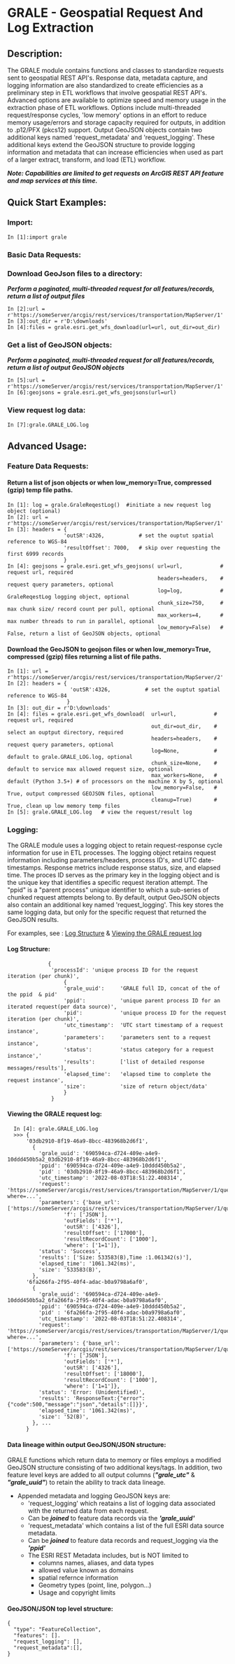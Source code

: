 # GRALE - Geospatial Request And Log Extraction
## Description:
  The GRALE module contains functions and classes to standardize requests sent to geospatial REST API's. Response data, metadata capture, and logging information are also standardized to create efficiencies as a preliminary step in ETL workflows that involve geospatial REST API's.  Advanced options are available to optimize speed and memory usage in the extraction phase of ETL workflows. Options include multi-threaded request/response cycles, 'low memory' options in an effort to reduce memory usage/errors and storage capacity required for outputs, in addition to .p12/PFX (pkcs12) support.  Output GeoJSON objects contain two additional keys named 'request_metadata' and 'request_logging'.  These additional keys extend the GeoJSON structure to provide logging information and metadata that can increase efficiencies when used as part of a larger extract, transform, and load (ETL) workflow.

  ***Note: Capabilities are limited to get requests on ArcGIS REST API feature and map services at this time.*** 
  
## Quick Start Examples:

  ### Import:  
    In [1]:import grale
  ### Basic Data Requests:  
    
  ### Download GeoJson files to a directory:
  ***Perform a paginated, multi-threaded request for all features/records, return a list of output files***
  
    In [2]:url = r'https://someServer/arcgis/rest/services/transportation/MapServer/1'
    In [3]:out_dir = r'D:\downloads'
    In [4]:files = grale.esri.get_wfs_download(url=url, out_dir=out_dir)
    
  ### Get a list of GeoJSON objects:
  ***Perform a paginated, multi-threaded request for all features/records, return a list of output GeoJSON objects***
  
    In [5]:url = r'https://someServer/arcgis/rest/services/transportation/MapServer/1'
    In [6]:geojsons = grale.esri.get_wfs_geojsons(url=url)
    
  ### View request log data:
    In [7]:grale.GRALE_LOG.log
    
## Advanced Usage:

### Feature Data Requests:
  #### Return a list of json objects or when low_memory=True, compressed (gzip) temp file paths.

    In [1]: log = grale.GraleReqestLog()  #initiate a new request log object (optional)
    In [2]: url = r'https://someServer/arcgis/rest/services/transportation/MapServer/1'
    In [3]: headers = {
                      'outSR':4326,           # set the ouptut spatial reference to WGS-84
                      'resultOffset': 7000,   # skip over requesting the first 6999 records
                      }
    In [4]: geojsons = grale.esri.get_wfs_geojsons( url=url,            # request url, required
                                                    headers=headers,    # request query parameters, optional
                                                    log=log,            # GraleReqestLog logging object, optional
                                                    chunk_size=750,     # max chunk size/ record count per pull, optional
                                                    max_workers=4,      # max number threads to run in parallel, optional
                                                    low_memory=False)   # False, return a list of GeoJSON objects, optional
                                                
  #### Download the GeoJSON to geojson files or when low_memory=True, compressed (gzip) files returning a list of file paths.
    In [1]: url = r'https://someServer/arcgis/rest/services/transportation/MapServer/2'
    In [2]: headers = {
                        'outSR':4326,           # set the ouptut spatial reference to WGS-84
                       }
    In [3]: out_dir = r'D:\downloads'
    In [4]: files = grale.esri.get_wfs_download(  url=url,            # request url, required
                                                  out_dir=out_dir,    # select an ouptput directory, required   
                                                  headers=headers,    # request query parameters, optional
                                                  log=None,           # default to grale.GRALE_LOG.log, optional
                                                  chunk_size=None,    # default to service max allowed request size, optional
                                                  max_workers=None,   # default (Python 3.5+) # of processors on the machine X by 5, optional
                                                  low_memory=False,   # True, output compressed GEOJSON files, optional
                                                  cleanup=True)       # True, clean up low memory temp files 
    In [5]: grale.GRALE_LOG.log   # view the request/result log
    
### Logging:
  The GRALE module uses a logging object to retain request-response cycle information for use in ETL processes.  The logging object retains request information     including parameters/headers, process ID's, and  UTC date-timestamps.  Response metrics include response status, size, and elapsed time. The proces ID serves as the primary key in the logging object and is the unique key that identifies a specific request iteration attempt.  The "ppid" is a "parent process" unique identifier  to which a sub-series of chunked request attempts belong to.  By default, output GeoJSON objects also contain an additional key named 'request_logging'.  This key stores the same logging data, but only for the specific request that returned the GeoJSON results.
  
  For examples, see :  [Log Structure](#log-structure) & [Viewing the GRALE request log](#viewing-the-grale-request-log)
#### Log Structure:
                 {
                  'processId': 'unique process ID for the request iteration (per chunk)',
                      {
                      'grale_uuid':     'GRALE full ID, concat of the of the ppid  & pid'
                      'ppid':           'unique parent process ID for an iterated request(per data source)', 
                      'pid':            'unique process ID for the request iteration (per chunk)', 
                      'utc_timestamp':  'UTC start timestamp of a request instance', 
                      'parameters':     'parameters sent to a request instance',   
                      'status':         'status category for a request instance','  
                      'results':        ['list of detailed response messages/results'],
                      'elapsed_time':   'elapsed time to complete the request instance',
                      'size':           'size of return object/data'
                      }
                  }
                
  #### Viewing the GRALE request log:
      In [4]: grale.GRALE_LOG.log
      >>> {
          '03db2910-8f19-46a9-8bcc-483968b2d6f1',
            {	
              'grale_uuid': '690594ca-d724-409e-a4e9-10ddd450b5a2_03db2910-8f19-46a9-8bcc-483968b2d6f1',
              'ppid': '690594ca-d724-409e-a4e9-10ddd450b5a2',
              'pid' : '03db2910-8f19-46a9-8bcc-483968b2d6f1',
              'utc_timestamp': '2022-08-03T18:51:22.408314',
              'request': 'https://someServer/arcgis/rest/services/transportation/MapServer/1/query?where=...',
              'parameters': {'base_url': ['https://someServer/arcgis/rest/services/transportation/MapServer/1/query'],
                      'f': ['JSON'],
                      'outFields': ['*'],
                      'outSR': ['4326'],
                      'resultOffset': ['17000'],
                      'resultRecordCount': ['1000'],
                      'where': ['1=1']},
              'status': 'Success',
              'results': ['Size: 533583(B),Time :1.061342(s)'],
              'elapsed_time': '1061.342(ms)',
              'size': '533583(B)',
            },
          '6fa266fa-2f95-40f4-adac-b0a9798a6af0',
            {	          
              'grale_uuid': '690594ca-d724-409e-a4e9-10ddd450b5a2_6fa266fa-2f95-40f4-adac-b0a9798a6af0',
              'ppid': '690594ca-d724-409e-a4e9-10ddd450b5a2',
              'pid' : '6fa266fa-2f95-40f4-adac-b0a9798a6af0',
              'utc_timestamp': '2022-08-03T18:51:22.408314',
              'request': 'https://someServer/arcgis/rest/services/transportation/MapServer/1/query?where=...',
              'parameters': {'base_url': ['https://someServer/arcgis/rest/services/transportation/MapServer/1/query'],
                      'f': ['JSON'],
                      'outFields': ['*'],
                      'outSR': ['4326'],
                      'resultOffset': ['18000'],
                      'resultRecordCount': ['1000'],
                      'where': ['1=1']},
              'status': 'Error: (Unidentified)',
              'results': 'ResponseText:{"error":{"code":500,"message":"json","details":[]}}',
              'elapsed_time': '1061.342(ms)',
              'size': '52(B)',
            }, ...
          }

  #### Data lineage within output GeoJSON/JSON structure:
  GRALE functions which return data to memory or files employs a modified GeoJSON structure consisting of two additional keys/tags. 
  In addition, two feature level keys are added to all output columns (**_"grale_utc"_** & **_"grale_uuid"_**) to retain the ability to track data lineage. 
    
  * Appended metadata and logging GeoJSON keys are:
     * 'request_logging' which reatains a list of logging data associated with the returned data from each request.
      * Can be **_joined_** to feature data records via the **_'grale_uuid'_**
     * 'request_metadata' which contains a list of the full ESRI data source metadata.
      * Can be **_joined_** to feature data records and request_logging via the **_'ppid'_**
      * The ESRI REST Metadata includes, but is NOT limited to
        * columns names, aliases, and data types
        * allowed value known as domains
        * spatial refernce information
        * Geometry types (point, line, polygon...)
        * Usage and copyright limits
          
  #### GeoJSON/JSON top level structure:
    {
      "type": "FeatureCollection",
      "features": [].
      "request_logging": [],
      "request_metadata":[],
    }
